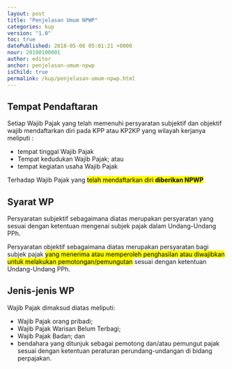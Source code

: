 ```yaml
---
layout: post
title: "Penjelasan Umum NPWP"
categories: kup
version: "1.0"
toc: true
datePublished: 2018-05-08 05:01:21 +0000
nour: 20180100001
author: editor
anchor: penjelasan-umum-npwp
isChild: true
permalink: /kup/penjelasan-umum-npwp.html
---
```

## Tempat Pendaftaran

Setiap Wajib Pajak yang telah memenuhi persyaratan subjektif dan objektif wajib mendaftarkan diri pada KPP atau KP2KP yang wilayah kerjanya meliputi :
- tempat tinggal Wajib Pajak
- Tempat kedudukan Wajib Pajak; atau
- tempat kegiatan usaha Wajib Pajak

Terhadap Wajib Pajak yang <mark>telah mendaftarkan diri <strong>diberikan NPWP</strong></mark>

## Syarat WP
Persyaratan subjektif sebagaimana diatas merupakan persyaratan yang sesuai dengan ketentuan mengenai subjek pajak dalam Undang-Undang PPh.

Persyaratan objektif sebagaimana diatas merupakan persyaratan bagi subjek pajak <mark>yang menerima atau memperoleh penghasilan atau diwajibkan untuk melakukan pemotongan/pemungutan</mark> sesuai dengan ketentuan Undang-Undang PPh.

## Jenis-jenis WP
Wajib Pajak dimaksud diatas meliputi:
- Wajib Pajak orang pribadi;
- Wajib Pajak Warisan Belum Terbagi;
- Wajib Pajak Badan; dan
- bendahara yang ditunjuk sebagai pemotong dan/atau pemungut pajak sesuai dengan ketentuan peraturan perundang-undangan di bidang perpajakan.